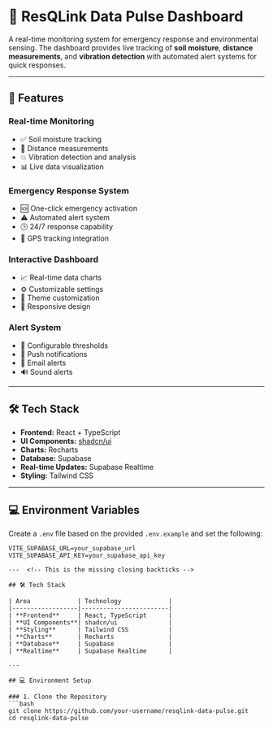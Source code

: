 # 🚨 ResQLink Data Pulse Dashboard

A real-time monitoring system for emergency response and environmental sensing. The dashboard provides live tracking of **soil moisture**, **distance measurements**, and **vibration detection** with automated alert systems for quick responses.

---

## 🚀 Features

### Real-time Monitoring
- ✅ Soil moisture tracking  
- 📏 Distance measurements  
- 💥 Vibration detection and analysis  
- 📊 Live data visualization  

### Emergency Response System
- 🆘 One-click emergency activation  
- ⚠️ Automated alert system  
- 🕒 24/7 response capability  
- 📍 GPS tracking integration  

### Interactive Dashboard
- 📈 Real-time data charts  
- ⚙️ Customizable settings  
- 🎨 Theme customization  
- 📱 Responsive design  

### Alert System
- 🔧 Configurable thresholds  
- 🔔 Push notifications  
- 📧 Email alerts  
- 🔊 Sound alerts  

---

## 🛠️ Tech Stack

- **Frontend:** React + TypeScript  
- **UI Components:** [shadcn/ui](https://ui.shadcn.com)  
- **Charts:** Recharts  
- **Database:** Supabase  
- **Real-time Updates:** Supabase Realtime  
- **Styling:** Tailwind CSS  

---

## 💻 Environment Variables

Create a `.env` file based on the provided `.env.example` and set the following:

```env
VITE_SUPABASE_URL=your_supabase_url
VITE_SUPABASE_API_KEY=your_supabase_api_key

---  <!-- This is the missing closing backticks -->

## 🛠️ Tech Stack

| Area             | Technology             |
|------------------|------------------------|
| **Frontend**     | React, TypeScript      |
| **UI Components**| shadcn/ui              |
| **Styling**      | Tailwind CSS           |
| **Charts**       | Recharts               |
| **Database**     | Supabase               |
| **Realtime**     | Supabase Realtime      |

---

## 💻 Environment Setup

### 1. Clone the Repository
```bash
git clone https://github.com/your-username/resqlink-data-pulse.git
cd resqlink-data-pulse
